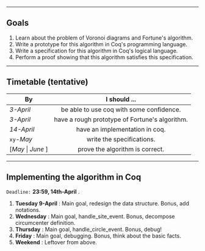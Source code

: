 

___

## Goals
1. Learn about the problem of Voronoi diagrams and Fortune's algorithm.
2. Write a prototype for this algorithm in Coq's programming language.
3. Write a specification for this algorithm in Coq's logical language.
4. Perform a proof showing that this algorithm satisfies this specification.
 
___
## Timetable (tentative) 

| By 		 | 	I should ... 	 | 
| --- 			|   :---:  			 | 
| *3-April*  | be able to use coq with some confidence. | 
| *3-April* | have a rough prototype of Fortune's algorithm. | 
| *14-April* | have an implementation in coq. | 
| `xy`-*May*  | write the specifications. | 
|[*May* \| *June* ]  | prove the algorithm is correct. | 


____
## Implementing the algorithm in Coq
`Deadline:` **23:59, 14th-April** . 

1. **Tuesday 9-April**   : Main goal, redesign the data structure. Bonus, add notations. 
2. **Wednesday** : Main goal, handle_site_event. Bonus, decompose circumcenter definition.
3. **Thursday**  : Main goal, handle_circle_event. Bonus, debug!
4. **Friday**    : Main goal, debugging. Bonus, think about the basic facts.
5. **Weekend**   : Leftover from above.